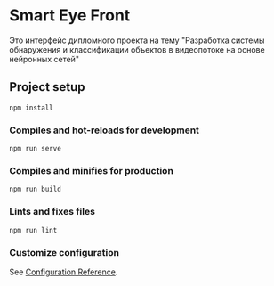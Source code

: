 # Smart Eye Front

Это интерфейс дипломного проекта на тему 
"Разработка системы обнаружения и классификации объектов в видеопотоке на основе нейронных сетей" 

## Project setup
```
npm install
```

### Compiles and hot-reloads for development
```
npm run serve
```

### Compiles and minifies for production
```
npm run build
```

### Lints and fixes files
```
npm run lint
```

### Customize configuration
See [Configuration Reference](https://cli.vuejs.org/config/).
